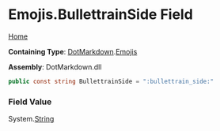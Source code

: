 # Emojis\.BullettrainSide Field

[Home](../../../README.md)

**Containing Type**: [DotMarkdown](../../README.md)\.[Emojis](../README.md)

**Assembly**: DotMarkdown\.dll

```csharp
public const string BullettrainSide = ":bullettrain_side:"
```

### Field Value

System\.[String](https://docs.microsoft.com/en-us/dotnet/api/system.string)